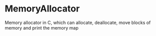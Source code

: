 # MemoryAllocator
Memory allocator in C, which can allocate, deallocate, move blocks of memory and print the memory map
